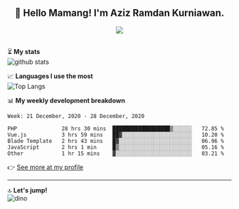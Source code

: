 <h2 align="center">👋 Hello Mamang! I'm Aziz Ramdan Kurniawan.</h2>  
<p align="center">
  <img src="https://komarev.com/ghpvc/?username=azizramdan"> <br><br>
</p>
    
⏳ **My stats**  
![github stats](https://github-readme-stats.vercel.app/api?username=azizramdan&show_icons=true&count_private=true&title_color=000&hide_border=true&hide_title=true)  

📈 **Languages I use the most**  
![Top Langs](https://github-readme-stats.vercel.app/api/top-langs/?username=azizramdan&layout=compact&langs_count=6&hide=tsql&hide_border=true&hide_title=true&exclude_repo=Futsal-Go,Futsal-Go-Admin,Sistem-Informasi-Sensus-Harian-Rawat-Inap)  

📊 **My weekly development breakdown**
<!--START_SECTION:waka-->
```text
Week: 21 December, 2020 - 28 December, 2020

PHP              28 hrs 30 mins  ██████████████████▒░░░░░░   72.85 % 
Vue.js           3 hrs 59 mins   ██▓░░░░░░░░░░░░░░░░░░░░░░   10.20 % 
Blade Template   2 hrs 43 mins   █▓░░░░░░░░░░░░░░░░░░░░░░░   06.96 % 
JavaScript       2 hrs 1 min     █▒░░░░░░░░░░░░░░░░░░░░░░░   05.16 % 
Other            1 hr 15 mins    ▓░░░░░░░░░░░░░░░░░░░░░░░░   03.21 % 
```
<!--END_SECTION:waka-->
👉 [See more at my profile](https://wakatime.com/@azizramdan)
***
🔝 **Let's jump!**  
![dino](https://raw.githubusercontent.com/azizramdan/azizramdan/master/dino.gif)  
